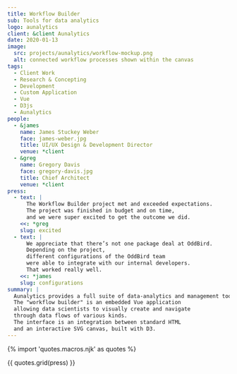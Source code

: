 ```yaml
---
title: Workflow Builder
sub: Tools for data analytics
logo: aunalytics
client: &client Aunalytics
date: 2020-01-13
image:
  src: projects/aunalytics/workflow-mockup.png
  alt: connected workflow processes shown within the canvas
tags:
  - Client Work
  - Research & Concepting
  - Development
  - Custom Application
  - Vue
  - D3js
  - Aunalytics
people:
  - &james
    name: James Stuckey Weber
    face: james-weber.jpg
    title: UI/UX Design & Development Director
    venue: *client
  - &greg
    name: Gregory Davis
    face: gregory-davis.jpg
    title: Chief Architect
    venue: *client
press:
  - text: |
      The Workflow Builder project met and exceeded expectations.
      The project was finished in budget and on time,
      and we were super excited to get the outcome we did.
    <<: *greg
    slug: excited
  - text: |
      We appreciate that there’s not one package deal at OddBird.
      Depending on the project,
      different configurations of the OddBird team
      were able to integrate with our internal developers.
      That worked really well.
    <<: *james
    slug: configurations
summary: |
  Aunalytics provides a full suite of data-analytics and management tools.
  The "workflow builder" is an embedded Vue application
  allowing data scientists to visually create and navigate
  through data flows of various kinds.
  The interface is an integration between standard HTML
  and an interactive SVG canvas, built with D3.
---
```


{% import 'quotes.macros.njk' as quotes %}

{{ quotes.grid(press) }}
